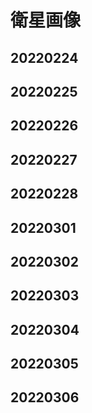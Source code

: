 # 衛星画像


## 20220224

## 20220225

## 20220226

## 20220227

## 20220228

## 20220301

## 20220302

## 20220303

## 20220304

## 20220305

## 20220306


